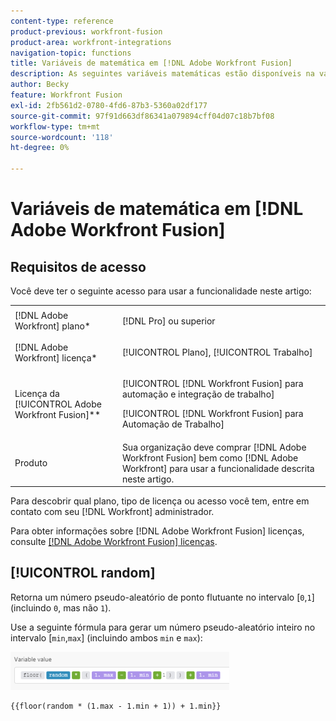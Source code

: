 ```yaml
---
content-type: reference
product-previous: workfront-fusion
product-area: workfront-integrations
navigation-topic: functions
title: Variáveis de matemática em [!DNL Adobe Workfront Fusion]
description: As seguintes variáveis matemáticas estão disponíveis na variável [!DNL Adobe Workfront Fusion mapping] painel.
author: Becky
feature: Workfront Fusion
exl-id: 2fb561d2-0780-4fd6-87b3-5360a02df177
source-git-commit: 97f91d663df86341a079894cff04d07c18b7bf08
workflow-type: tm+mt
source-wordcount: '118'
ht-degree: 0%

---
```


# Variáveis de matemática em [!DNL Adobe Workfront Fusion]

## Requisitos de acesso

Você deve ter o seguinte acesso para usar a funcionalidade neste artigo:

<table style="table-layout:auto">
 <col> 
 <col> 
 <tbody> 
  <tr> 
   <td role="rowheader">[!DNL Adobe Workfront] plano*</td> 
   <td> <p>[!DNL Pro] ou superior</p> </td> 
  </tr> 
  <tr data-mc-conditions=""> 
   <td role="rowheader">[!DNL Adobe Workfront] licença*</td> 
   <td> <p>[!UICONTROL Plano], [!UICONTROL Trabalho]</p> </td> 
  </tr> 
  <tr> 
   <td role="rowheader">Licença da [!UICONTROL Adobe Workfront Fusion]**</td> 
   <td> <p>[!UICONTROL [!DNL Workfront Fusion] para automação e integração de trabalho] </p><p>[!UICONTROL [!DNL Workfront Fusion] para Automação de Trabalho]</p>  </td> 
  </tr> 
  <tr> 
   <td role="rowheader">Produto</td> 
   <td>Sua organização deve comprar [!DNL Adobe Workfront Fusion] bem como [!DNL Adobe Workfront] para usar a funcionalidade descrita neste artigo.</td> 
  </tr> 
 </tbody> 
</table>

Para descobrir qual plano, tipo de licença ou acesso você tem, entre em contato com seu [!DNL Workfront] administrador.

Para obter informações sobre [!DNL Adobe Workfront Fusion] licenças, consulte [[!DNL Adobe Workfront Fusion] licenças](../../workfront-fusion/get-started/license-automation-vs-integration.md).

## [!UICONTROL random]

Retorna um número pseudo-aleatório de ponto flutuante no intervalo [`0`,`1`] (incluindo `0`, mas não `1`).

Use a seguinte fórmula para gerar um número pseudo-aleatório inteiro no intervalo [`min`,`max`] (incluindo ambos `min` e `max`):

![](assets/math-variable-random-350x61.png)

```
{{floor(random * (1.max - 1.min + 1)) + 1.min}}
```
